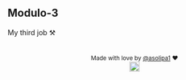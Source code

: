   ## Modulo-3
My third job ⚒

  ##
  
<div align="center">

<sub>Made with love by <a href="https://portfolio-ashy-eight-94.vercel.app/">@asolipa1<a> ❤️</sub>  
<img height="20px" src="https://user-images.githubusercontent.com/49994083/189573872-f81a164a-de54-4536-a520-5e5124cf9653.png">
</div>